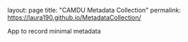 layout: page
title: "CAMDU Metadata Collection"
permalink: https://laura190.github.io/MetadataCollection/

App to record minimal metadata
